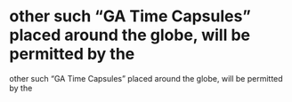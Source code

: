 # other such “GA Time Capsules” placed around the globe, will be permitted by the

other such “GA Time Capsules” placed around the globe, will be permitted by the